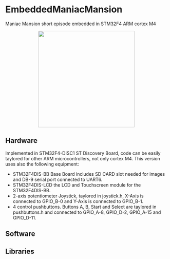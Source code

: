 # EmbeddedManiacMansion
Maniac Mansion short episode embedded in STM32F4 ARM cortex M4

<p align="center">
  <img src="https://user-images.githubusercontent.com/52652590/140904157-6aa87c4e-0616-43dc-8ff5-b5e148462daf.JPG" width="300">
</p>


## Hardware
Implemented in STM32F4-DISC1 ST Discovery Board, code can be easily taylored for other ARM microcontrollers, not only cortex M4. This version uses also the following equipment:

* STM32F4DIS-BB Base Board includes SD CARD slot needed for images and DB-9 serial port connected to UART6.
* STM32F4DIS-LCD the LCD and Touchscreen module for the STM32F4DIS-BB.
* 2-axis potentiometer Joystick, taylored in joystick.h, X-Axis is connected to GPIO_B-0 and Y-Axis is connected to GPIO_B-1.
* 4 control pushbuttons. Buttons A, B, Start and Select are taylored in pushbuttons.h and connected to GPIO_A-8, GPIO_D-2, GPIO_A-15 and GPIO_D-11.

## Software

## Libraries

